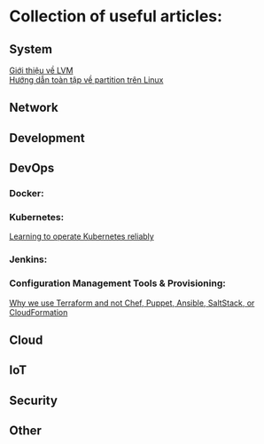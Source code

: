 # Collection of useful articles:

## System

[Giới thiệu về LVM](https://cloudcraft.info/gioi-thieu-ve-lvm-logical-volume-management)\
[Hướng dẫn toàn tập về partition trên Linux](https://cloudcraft.info/huong-dan-toan-tap-ve-partition-tren-linux/)

## Network

## Development

## DevOps

### Docker:

### Kubernetes:
[Learning to operate Kubernetes reliably](https://stripe.com/blog/operating-kubernetes)

### Jenkins:

### Configuration Management Tools & Provisioning:
[Why we use Terraform and not Chef, Puppet, Ansible, SaltStack, or CloudFormation](https://blog.gruntwork.io/why-we-use-terraform-and-not-chef-puppet-ansible-saltstack-or-cloudformation-7989dad2865c)

## Cloud 

## IoT

## Security

## Other
